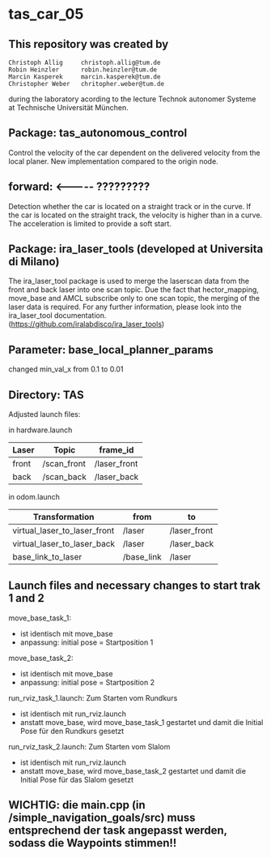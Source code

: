 tas_car_05
===============================================================================================================================

This repository was created by
-------------------------------------------------------------------------------------------------------------------------------	
```
Christoph Allig		christoph.allig@tum.de
Robin Heinzler		robin.heinzler@tum.de
Marcin Kasperek		marcin.kasperek@tum.de
Christopher Weber	chritopher.weber@tum.de
```

during the laboratory acording to the lecture Technok autonomer Systeme at Technische Universität München. 


Package: tas_autonomous_control
-------------------------------------------------------------------------------------------------------------------------------	
Control the velocity of the car dependent on the delivered velocity from the local planer. New implementation compared to the origin node.
	
forward: <----- ?????????
-------------------------------------------------------------------------------------------------------------------------------	
Detection whether the car is located on a straight track or in the curve.
If the car is located on the straight track, the velocity is higher than in a curve.
The acceleration is limited to provide a soft start.

Package: ira_laser_tools (developed at Universita di Milano)
-------------------------------------------------------------------------------------------------------------------------------	
The ira_laser_tool package is used to merge the laserscan data from the front and back laser into one scan topic. Due the fact that hector_mapping, move_base and AMCL subscribe only to one scan topic, the merging of the laser data is required. For any further information, please look into the ira_laser_tool documentation. (https://github.com/iralabdisco/ira_laser_tools)

Parameter: base_local_planner_params
-------------------------------------------------------------------------------------------------------------------------------	
changed min_val_x from 0.1 to 0.01

Directory: TAS
-------------------------------------------------------------------------------------------------------------------------------	
Adjusted launch files:

in hardware.launch

|Laser		| Topic		| frame_id|
|----------------|---------------|--------------|
|front		| /scan_front	| /laser_front|
|back		| /scan_back	| /laser_back|


in odom.launch

|Transformation			| from		|to|
|--------------------------------|---------------|--------------|
|virtual_laser_to_laser_front	| /laser	| /laser_front|
|virtual_laser_to_laser_back	| /laser	| /laser_back|
|base_link_to_laser		| /base_link	| /laser|


Launch files and necessary changes to start trak 1 and 2
-------------------------------------------------------------------------------------------------------------------------------	
move_base_task_1:
- ist identisch mit move_base
- anpassung: initial pose = Startposition 1

move_base_task_2:
- ist identisch mit move_base
- anpassung: initial pose = Startposition 2

run_rviz_task_1.launch:	Zum Starten vom Rundkurs
- ist identisch mit run_rviz.launch
- anstatt move_base, wird move_base_task_1 gestartet
  und damit die Initial Pose für den Rundkurs gesetzt

run_rviz_task_2.launch:	Zum Starten vom Slalom
- ist identisch mit run_rviz.launch
- anstatt move_base, wird move_base_task_2 gestartet
  und damit die Initial Pose für das Slalom gesetzt

WICHTIG: die main.cpp (in /simple_navigation_goals/src) 
muss entsprechend der task angepasst werden, sodass 
die Waypoints stimmen!!
-------------------------------------------------------------------------------------------------------------------------------	


